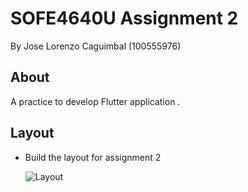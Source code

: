 # SOFE4640U Assignment 2
By Jose Lorenzo Caguimbal (100555976)

## About
A practice to develop Flutter application .

## Layout
- Build the layout for assignment 2

    <img src="img/layout.jpg" alt="Layout"/>

